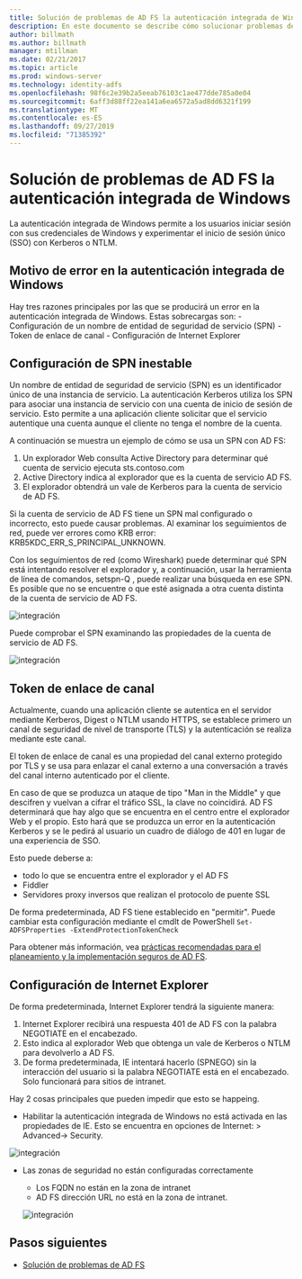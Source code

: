 ```yaml
---
title: Solución de problemas de AD FS la autenticación integrada de Windows
description: En este documento se describe cómo solucionar problemas de la autenticación integrada de Windows
author: billmath
ms.author: billmath
manager: mtillman
ms.date: 02/21/2017
ms.topic: article
ms.prod: windows-server
ms.technology: identity-adfs
ms.openlocfilehash: 98f6c2e39b2a5eeab76103c1ae477dde785a0e04
ms.sourcegitcommit: 6aff3d88ff22ea141a6ea6572a5ad8dd6321f199
ms.translationtype: MT
ms.contentlocale: es-ES
ms.lasthandoff: 09/27/2019
ms.locfileid: "71385392"
---
```

# <a name="ad-fs-troubleshooting---integrated-windows-authentication"></a>Solución de problemas de AD FS la autenticación integrada de Windows
La autenticación integrada de Windows permite a los usuarios iniciar sesión con sus credenciales de Windows y experimentar el inicio de sesión único (SSO) con Kerberos o NTLM.

## <a name="reason-integrated-windows-authentication-fails"></a>Motivo de error en la autenticación integrada de Windows
Hay tres razones principales por las que se producirá un error en la autenticación integrada de Windows. Estas sobrecargas son:
    - Configuración de un nombre de entidad de seguridad de servicio (SPN)
    - Token de enlace de canal
    - Configuración de Internet Explorer

## <a name="spn-misconfiguration"></a>Configuración de SPN inestable
Un nombre de entidad de seguridad de servicio (SPN) es un identificador único de una instancia de servicio. La autenticación Kerberos utiliza los SPN para asociar una instancia de servicio con una cuenta de inicio de sesión de servicio. Esto permite a una aplicación cliente solicitar que el servicio autentique una cuenta aunque el cliente no tenga el nombre de la cuenta.

A continuación se muestra un ejemplo de cómo se usa un SPN con AD FS:
1. Un explorador Web consulta Active Directory para determinar qué cuenta de servicio ejecuta sts.contoso.com
2. Active Directory indica al explorador que es la cuenta de servicio AD FS.
3. El explorador obtendrá un vale de Kerberos para la cuenta de servicio de AD FS.

Si la cuenta de servicio de AD FS tiene un SPN mal configurado o incorrecto, esto puede causar problemas.  Al examinar los seguimientos de red, puede ver errores como KRB error: KRB5KDC_ERR_S_PRINCIPAL_UNKNOWN.

Con los seguimientos de red (como Wireshark) puede determinar qué SPN está intentando resolver el explorador y, a continuación, usar la herramienta de línea de comandos, setspn-Q <spn>, puede realizar una búsqueda en ese SPN.  Es posible que no se encuentre o que esté asignada a otra cuenta distinta de la cuenta de servicio de AD FS.

![integración](media/ad-fs-tshoot-iwa/iwa3.png)

Puede comprobar el SPN examinando las propiedades de la cuenta de servicio de AD FS.

![integración](media/ad-fs-tshoot-iwa/iwa1.png)

## <a name="channel-binding-token"></a>Token de enlace de canal
Actualmente, cuando una aplicación cliente se autentica en el servidor mediante Kerberos, Digest o NTLM usando HTTPS, se establece primero un canal de seguridad de nivel de transporte (TLS) y la autenticación se realiza mediante este canal. 

El token de enlace de canal es una propiedad del canal externo protegido por TLS y se usa para enlazar el canal externo a una conversación a través del canal interno autenticado por el cliente.

En caso de que se produzca un ataque de tipo "Man in the Middle" y que descifren y vuelvan a cifrar el tráfico SSL, la clave no coincidirá.  AD FS determinará que hay algo que se encuentra en el centro entre el explorador Web y el propio.  Esto hará que se produzca un error en la autenticación Kerberos y se le pedirá al usuario un cuadro de diálogo de 401 en lugar de una experiencia de SSO.

Esto puede deberse a:
 - todo lo que se encuentra entre el explorador y el AD FS
 - Fiddler
 - Servidores proxy inversos que realizan el protocolo de puente SSL

De forma predeterminada, AD FS tiene establecido en "permitir".  Puede cambiar esta configuración mediante el cmdlt de PowerShell `Set-ADFSProperties -ExtendProtectionTokenCheck`

Para obtener más información, vea [prácticas recomendadas para el planeamiento y la implementación seguros de AD FS](../../ad-fs/design/best-practices-for-secure-planning-and-deployment-of-ad-fs.md).

## <a name="internet-explorer-configuration"></a>Configuración de Internet Explorer
De forma predeterminada, Internet Explorer tendrá la siguiente manera:

1. Internet Explorer recibirá una respuesta 401 de AD FS con la palabra NEGOTIATE en el encabezado.
2. Esto indica al explorador Web que obtenga un vale de Kerberos o NTLM para devolverlo a AD FS.
3. De forma predeterminada, IE intentará hacerlo (SPNEGO) sin la interacción del usuario si la palabra NEGOTIATE está en el encabezado.  Solo funcionará para sitios de intranet.

Hay 2 cosas principales que pueden impedir que esto se happeing.
   - Habilitar la autenticación integrada de Windows no está activada en las propiedades de IE.  Esto se encuentra en opciones de Internet: > Advanced-> Security.
   
   ![integración](media/ad-fs-tshoot-iwa/iwa4.png)
   
   - Las zonas de seguridad no están configuradas correctamente
       - Los FQDN no están en la zona de intranet
       - AD FS dirección URL no está en la zona de intranet.

      ![integración](media/ad-fs-tshoot-iwa/iwa5.png)
## <a name="next-steps"></a>Pasos siguientes

- [Solución de problemas de AD FS](ad-fs-tshoot-overview.md)
